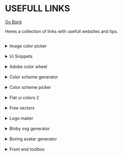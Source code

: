 # USEFULL LINKS

[Go Back](README.md)

Heres a collection of links with usefull websites and tips.

<br>
<details>
    <summary>Image color picker</summary>
    <br>
        <a href="https://imagecolorpicker.com/pt-pt" target="_blank">
            <img src="images/button.png" />
        </a>
    <br><br>
    <img src="images/image-color-picker.png"/>
</details>

<br>
<details>
    <summary>Ui Snippets</summary>
    <br>
        <a href="https://ui-snippets.dev/" target="_blank">
            <img src="images/button.png" />
        </a>
    <br><br>
    <img src="images/ui-snippets.png" />
</details>

<br>
<details>
    <summary>Adobe color wheel</summary>
    <br>
        <a href="https://color.adobe.com/pt/create/color-wheel" target="_blank">
            <img src="images/button.png" />
        </a>
    <br><br>
    <img src="images/adobe-color-picker.png" />
</details>

<br>
<details>
    <summary>Color scheme generator</summary>
    <br>
        <a href="https://coolors.co/" target="_blank">
            <img src="images/button.png" />
        </a>
    <br><br>
    <img src="images/scheme-generator.png" />
</details>

<br>
<details>
    <summary>Color scheme picker</summary>
    <br>
        <a href="https://www.schemecolor.com/" target="_blank">
            <img src="images/button.png" />
        </a>
    <br><br>
    <img src="images/color-scheme-picker.png" />
</details>

<br>
<details>
    <summary>Flat ui colors 2</summary>
    <br>
        <a href="https://flatuicolors.com/" target="_blank">
            <img src="images/button.png" />
        </a>
    <br><br>
    <img src="images/flatuicolors.png" />
</details>

<br>
<details>
    <summary>Free vectors</summary>
    <br>
        <a href="https://www.flaticon.com/" target="_blank">
            <img src="images/button.png" />
        </a>
    <br><br>
    <img src="images/flaticon.png" />
</details>

<br>
<details>
    <summary>Logo maker</summary>
    <br>
        <a href="https://logomakr.com/" target="_blank">
            <img src="images/button.png" />
        </a>
    <br><br>
    <img src="images/logomakr.png" />
</details>

<br>
<details>
    <summary>Bloby svg generator</summary>
    <br>
        <a href="https://bloby.co/" target="_blank">
            <img src="images/button.png" />
        </a>
    <br><br>
    <img src="images/blobysvg.png" />
</details>

<br>
<details>
    <summary>Boring avatar generator</summary>
    <br>
        <a href="https://boringavatars.com/" target="_blank">
            <img src="images/button.png" />
        </a>
    <br><br>
    <img src="images/boringavatars.png" />
</details>

<br>
<details>
    <summary>Front end toolbox</summary>
    <br>
        <a href="https://www.akshay.rocks/resources" target="_blank">
            <img src="images/button.png" />
        </a>
    <br><br>
    <img src="images/skshay.png" />
</details>
